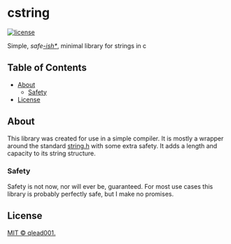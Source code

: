 # cstring

[![license](https://img.shields.io/github/license/qlead001/cstring.svg)](LICENSE)

Simple, _safe[\-ish\*](#safety)_, minimal library for strings in c

## Table of Contents

* [About](#about)
  * [Safety](#safety)
* [License](#license)

## About

This library was created for use in a simple compiler. It is mostly
a wrapper around the standard [string.h] with some extra safety. It
adds a length and capacity to its string structure.

### Safety

Safety is not now, nor will ever be, guaranteed. For most use cases this
library is probably perfectly safe, but I make no promises.

## License

[MIT © qlead001.](LICENSE)

[string.h]: <https://pubs.opengroup.org/onlinepubs/007908799/xsh/string.h.html>

